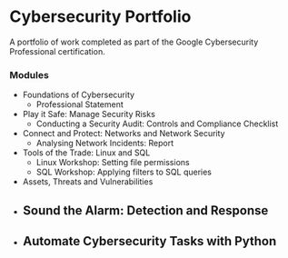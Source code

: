 # Cybersecurity Portfolio
A portfolio of work completed as part of the Google Cybersecurity Professional certification. 

### Modules 
- Foundations of Cybersecurity
  - Professional Statement 
- Play it Safe: Manage Security Risks
  - Conducting a Security Audit: Controls and Compliance Checklist
- Connect and Protect: Networks and Network Security
  - Analysing Network Incidents: Report 
- Tools of the Trade: Linux and SQL
  - Linux Workshop: Setting file permissions
  - SQL Workshop: Applying filters to SQL queries   
- Assets, Threats and Vulnerabilities
- Sound the Alarm: Detection and Response
  - 
- Automate Cybersecurity Tasks with Python
  - 
